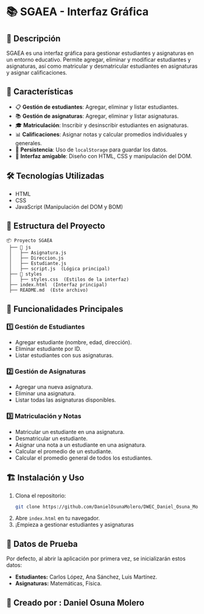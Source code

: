 # 📚 SGAEA - Interfaz Gráfica

## 📌 Descripción
SGAEA es una interfaz gráfica para gestionar estudiantes y asignaturas en un entorno educativo. Permite agregar, eliminar y modificar estudiantes y asignaturas, así como matricular y desmatricular estudiantes en asignaturas y asignar calificaciones.

## 🚀 Características
- 📋 **Gestión de estudiantes**: Agregar, eliminar y listar estudiantes.
- 📚 **Gestión de asignaturas**: Agregar, eliminar y listar asignaturas.
- 🎓 **Matriculación**: Inscribir y desinscribir estudiantes en asignaturas.
- 📊 **Calificaciones**: Asignar notas y calcular promedios individuales y generales.
- 💾 **Persistencia**: Uso de `localStorage` para guardar los datos.
- 🎨 **Interfaz amigable**: Diseño con HTML, CSS y manipulación del DOM.

## 🛠️ Tecnologías Utilizadas
- HTML
- CSS
- JavaScript (Manipulación del DOM y BOM)

## 📂 Estructura del Proyecto
```
📦 Proyecto SGAEA
 ├── 📂 js
 │   ├── Asignatura.js
 │   ├── Direccion.js
 │   ├── Estudiante.js
 │   ├── script.js  (Lógica principal)
 ├── 📂 styles
 │   ├── styles.css  (Estilos de la interfaz)
 ├── index.html  (Interfaz principal)
 ├── README.md  (Este archivo)
```

## 🎯 Funcionalidades Principales
### 1️⃣ **Gestión de Estudiantes**
- Agregar estudiante (nombre, edad, dirección).
- Eliminar estudiante por ID.
- Listar estudiantes con sus asignaturas.

### 2️⃣ **Gestión de Asignaturas**
- Agregar una nueva asignatura.
- Eliminar una asignatura.
- Listar todas las asignaturas disponibles.

### 3️⃣ **Matriculación y Notas**
- Matricular un estudiante en una asignatura.
- Desmatricular un estudiante.
- Asignar una nota a un estudiante en una asignatura.
- Calcular el promedio de un estudiante.
- Calcular el promedio general de todos los estudiantes.

## 🏗️ Instalación y Uso
1. Clona el repositorio:
   ```bash
   git clone https://github.com/DanielOsunaMolero/DWEC_Daniel_Osuna_Molero.git
   ```
2. Abre `index.html` en tu navegador.
3. ¡Empieza a gestionar estudiantes y asignaturas

## 📌 Datos de Prueba
Por defecto, al abrir la aplicación por primera vez, se inicializarán estos datos:
- **Estudiantes:** Carlos López, Ana Sánchez, Luis Martínez.
- **Asignaturas:** Matemáticas, Física.



## 📜 Creado por : Daniel Osuna Molero

